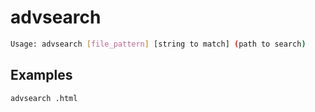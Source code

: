 # advsearch

```sh
Usage: advsearch [file_pattern] [string to match] (path to search)
```

## Examples
```sh
advsearch .html
```
